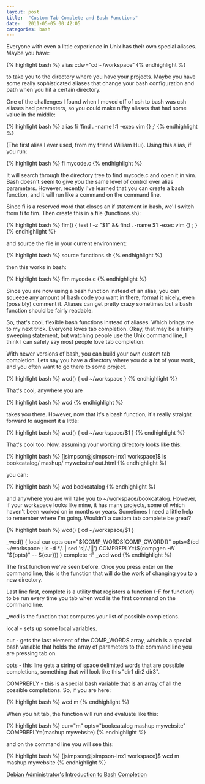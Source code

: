 ```yaml
---
layout: post
title:  "Custom Tab Complete and Bash Functions"
date:   2011-05-05 00:42:05
categories: bash
---
```


Everyone with even a little experience in Unix has their own special aliases.
Maybe you have:

{% highlight bash %}
alias cdw="cd ~/workspace"
{% endhighlight %}

to take you to the directory where you have your projects. Maybe you have some
really sophisticated aliases that change your bash configuration and path when
you hit a certain directory.

One of the challenges I found when I moved off of csh to bash was csh aliases
had parameters, so you could make niffty aliases that had some value in the
middle:

{% highlight bash %}
alias fi 'find . -name \!:1 -exec vim {} \;'
{% endhighlight %}

(The first alias I ever used, from my friend William Hui). Using this alias, if
you run:

{% highlight bash %}
fi mycode.c
{% endhighlight %}

It will search through the directory tree to find mycode.c and open it in vim.
Bash doesn't seem to give you the same level of control over alias parameters.
However, recently I've learned that you can create a bash function, and it will
run like a command on the command line.

Since fi is a reserved word that closes an if statement in bash, we'll switch
from fi to fim. Then create this in a file (functions.sh):

{% highlight bash %}
fim() {
    test ! -z "$1" && find . -name $1 -exec vim {} \;
}
{% endhighlight %}

and source the file in your current environment:

{% highlight bash %}
source functions.sh
{% endhighlight %}

then this works in bash:

{% highlight bash %}
fim mycode.c
{% endhighlight %}

Since you are now using a bash function instead of an alias, you can squeeze
any amount of bash code you want in there, format it nicely, even (possibly)
comment it. Aliases can get pretty crazy sometimes but a bash function should
be fairly readable.

So, that's cool, flexible bash functions instead of aliases. Which brings me to
my next trick. Everyone loves tab completion. Okay, that may be a fairly
sweeping statement, but watching people use the Unix command line, I think I
can safely say most people love tab completion.

With newer versions of bash, you can build your own custom tab completion. Lets
say you have a directory where you do a lot of your work, and you often want to
go there to some project.

{% highlight bash %}
wcd() {
    cd ~/workspace
}
{% endhighlight %}

That's cool, anywhere you are

{% highlight bash %}
wcd
{% endhighlight %}

takes you there. However, now that it's a bash function, it's really straight
forward to augment it a little:

{% highlight bash %}
wcd() {
    cd ~/workspace/$1
}
{% endhighlight %}

That's cool too. Now, assuming your working directory looks like this:

{% highlight bash %}
[jsimpson@jsimpson-lnx1 workspace]$ ls
bookcatalog/  mashup/  mywebsite/  out.html
{% endhighlight %}

you can:

{% highlight bash %}
wcd bookcatalog
{% endhighlight %}

and anywhere you are will take you to ~/workspace/bookcatalog. However, if your
workspace looks like mine, it has many projects, some of which haven't been
worked on in months or years. Sometimes I need a little help to remember where
I'm going. Wouldn't a custom tab complete be great?

{% highlight bash %}
wcd() {
    cd ~/workspace/$1
}

_wcd() {
    local cur opts
    cur="${COMP_WORDS[COMP_CWORD]}"
    opts=$(cd ~/workspace ; ls -d */. | sed 's|/./||')
    COMPREPLY=($(compgen -W "${opts}" -- ${cur}))
}
complete -F _wcd wcd
{% endhighlight %}

The first function we've seen before. Once you press enter on the command line,
this is the function that will do the work of changing you to a new directory.

Last line first, complete is a utility that registers a function (-F for
function) to be run every time you tab when wcd is the first command on the
command line.

_wcd is the function that computes your list of possible completions.

local - sets up some local variables.

cur - gets the last element of the COMP_WORDS array, which is a special bash
variable that holds the array of parameters to the command line you are
pressing tab on.

opts - this line gets a string of space delimited words that are possible
completions, something that will look like this "dir1 dir2 dir3".

COMPREPLY - this is a special bash variable that is an array of all the
possible completions. So, if you are here:

{% highlight bash %}
wcd m
{% endhighlight %}

When you hit tab, the function will run and evaluate like this:

{% highlight bash %}
cur="m"
opts="bookcatalog mashup mywebsite"
COMPREPLY=(mashup mywebsite)
{% endhighlight %}

and on the command line you will see this:

{% highlight bash %}
[jsimpson@jsimpson-lnx1 workspace]$ wcd m
mashup     mywebsite
{% endhighlight %}

[Debian Administrator's Introduction to Bash Completion](http://www.debian-administration.org/article/316/An_introduction_to_bash_completion_part_1)

